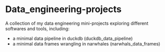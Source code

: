 # Data_engineering-projects

A collection of my data engineering mini-projects exploring different softwares and tools, including:

- a minimal data pipeline in duckdb (duckdb_data_pipeline)
- a minimal data frames wrangling in narwhales (narwhals_data_frames)